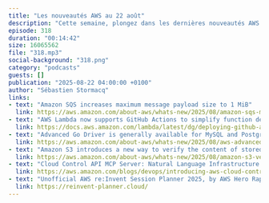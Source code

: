```yaml
---
title: "Les nouveautés AWS au 22 août"
description: "Cette semaine, plongez dans les dernières nouveautés AWS avec des annonces qui vont simplifier la vie des développeurs. Au programme : Amazon SQS augmente la taille maximale des messages à 1 MiB, Lambda s'intègre avec GitHub Actions pour faciliter le déploiement, et de nouveaux drivers Go pour MySQL et PostgreSQL sont disponibles. Découvrez également une nouvelle fonctionnalité de vérification de contenu pour Amazon S3 et une nouvelle manière de gérer son infrastructure avec Cloud Control API MCP Server. Un épisode condensé pour rester à jour sur les dernières évolutions AWS."
episode: 318
duration: "00:14:42"
size: 16065562
file: "318.mp3"
social-background: "318.png"
category: "podcasts"
guests: []
publication: "2025-08-22 04:00:00 +0100"
author: "Sébastien Stormacq"
links:
- text: "Amazon SQS increases maximum message payload size to 1 MiB"
  link: https://aws.amazon.com/about-aws/whats-new/2025/08/amazon-sqs-max-payload-size-1mib
- text: "AWS Lambda now supports GitHub Actions to simplify function deployment"
  link: https://docs.aws.amazon.com/lambda/latest/dg/deploying-github-actions.html
- text: "Advanced Go Driver is generally available for MySQL and PostgreSQL"
  link: https://aws.amazon.com/about-aws/whats-new/2025/08/aws-advanced-go-driver-generally-available/
- text: "Amazon S3 introduces a new way to verify the content of stored datasets"
  link: https://aws.amazon.com/about-aws/whats-new/2025/08/amazon-s3-verify-content-stored-datasets/
- text: "Cloud Control API MCP Server: Natural Language Infrastructure Management on AWS"
  link: https://aws.amazon.com/blogs/devops/introducing-aws-cloud-control-api-mcp-server-natural-language-infrastructure-management-on-aws/
- text: "Unofficial AWS re:Invent Session Planner 2025, by AWS Hero Raphael Manke"
  link: https://reinvent-planner.cloud/
---
```

